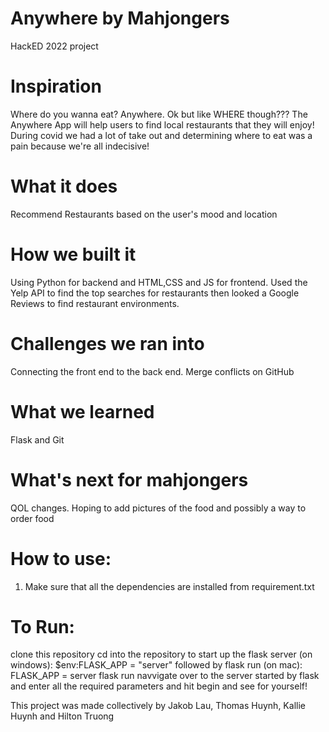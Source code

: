 # Anywhere by Mahjongers
HackED 2022 project

# Inspiration
Where do you wanna eat? Anywhere.
Ok but like WHERE though???
The Anywhere App will help users to find local restaurants that they will enjoy!
During covid we had a lot of take out and determining where to eat was a pain because we're all indecisive!

# What it does
Recommend Restaurants based on the user's mood and location

# How we built it
Using Python for backend and HTML,CSS and JS for frontend. Used the Yelp API to find the top searches for restaurants then looked a Google Reviews to find restaurant environments.

# Challenges we ran into
Connecting the front end to the back end. Merge conflicts on GitHub

# What we learned
Flask and Git

# What's next for mahjongers
QOL changes. Hoping to add pictures of the food and possibly a way to order food

# How to use:
1) Make sure that all the dependencies are installed from requirement.txt

# To Run:
clone this repository
cd into the repository
to start up the flask server
    (on windows): $env:FLASK_APP = "server" followed by flask run
    (on mac): FLASK_APP = server flask run
navvigate over to the server started by flask and enter all the required parameters and hit begin and see for yourself!

This project was made collectively by Jakob Lau, Thomas Huynh, Kallie Huynh and Hilton Truong